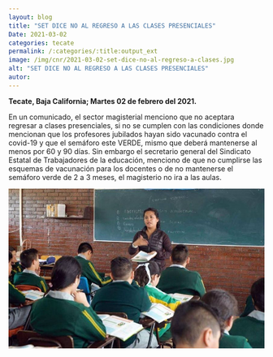 ```yaml
---
layout: blog
title: "SET DICE NO AL REGRESO A LAS CLASES PRESENCIALES"
Date: 2021-03-02
categories: tecate
permalink: /:categories/:title:output_ext
image: /img/cnr/2021-03-02-set-dice-no-al-regreso-a-clases.jpg
alt: "SET DICE NO AL REGRESO A LAS CLASES PRESENCIALES"
autor:
---
```


**Tecate, Baja California; Martes 02 de febrero del 2021.** 

En un comunicado, el sector magisterial menciono que no aceptara regresar a clases presenciales, si no se cumplen con las condiciones donde mencionan que los profesores jubilados hayan sido vacunado contra el covid-19 y que el semáforo este VERDE, mismo que deberá mantenerse al menos por 60 y 90 días.
Sin embargo el secretario general del Sindicato Estatal de Trabajadores de la educación, menciono de que no cumplirse las esquemas de vacunación para los docentes o de no mantenerse el semáforo verde de 2 a 3 meses, el magisterio no ira a las aulas.


<div id="carouselExampleSlidesOnly" class="carousel slide" data-ride="carousel">
  <div class="carousel-inner">
    <div class="carousel-item active">
       <img class="d-block w-100" src="/img/cnr/2021-03-02-set-dice-no-al-regreso-a-clases.jpg" loading="lazy"  alt="SET DICE NO AL REGRESO A LAS CLASES PRESENCIALES">
    </div>
  </div>
</div>